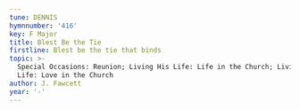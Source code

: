 ```yaml
---
tune: DENNIS
hymnnumber: '416'
key: F Major
title: Blest Be the Tie
firstline: Blest be the tie that binds
topic: >-
  Special Occasions: Reunion; Living His Life: Life in the Church; Living His
  Life: Love in the Church
author: J. Fawcett
year: '-'
---
```

